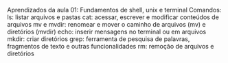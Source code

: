 Aprendizados da aula 01:
	Fundamentos de shell, unix e terminal
	Comandos:
		ls: listar arquivos e pastas
		cat: acessar, escrever e modificar conteúdos de arquivos
		mv e mvdir: renomear e mover o caminho de arquivos (mv) e diretórios (mvdir)
		echo: inserir mensagens no terminal ou em arquivos
		mkdir: criar diretórios
		grep: ferramenta de pesquisa de palavras, fragmentos de texto e outras funcionalidades
		rm: remoção de arquivos e diretórios
